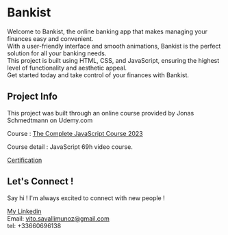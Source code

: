 # Bankist

Welcome to Bankist, the online banking app that makes managing your finances easy and convenient. <br />With a user-friendly interface and smooth animations, Bankist is the perfect solution for all your banking needs. <br /> This project is built using HTML, CSS, and JavaScript, ensuring the highest level of functionality and aesthetic appeal. <br /> Get started today and take control of your finances with Bankist.  

## Project Info

This project was built through an online course provided by Jonas Schmedtmann on Udemy.com

Course : [The Complete JavaScript Course 2023](https://www.udemy.com/course/the-complete-javascript-course/)

Course detail : JavaScript 69h video course.

[Certification](https://www.udemy.com/certificate/UC-c546146c-af07-4cbe-9461-bbb4f7f6402a/)

## Let's Connect !

Say hi ! I'm always excited to connect with new people !

[My Linkedin](https://www.linkedin.com/in/vito-savalli/)  
Email: vito.savallimunoz@gmail.com  
tel: +33660696138
